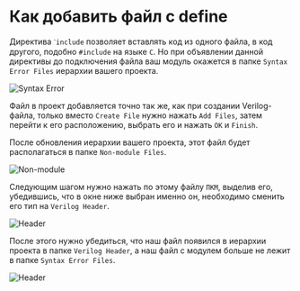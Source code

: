 # Как добавить файл с define

 Директива `ˋinclude` позволяет вставлять код из одного файла, в код другого, подобно `#include` на языке `C`. Но при объявлении данной директивы до подключения файла ваш модуль окажется в папке `Syntax Error Files` иерархии вашего проекта.

![Syntax Error](../../../technical/Labs/Pic/Verilog_Header1.png)

Файл в проект добавляется точно так же, как при создании Verilog-файла, только вместо `Create File` нужно нажать `Add Files`, затем перейти к его расположению, выбрать его и нажать `OK` и `Finish`.

После обновления иерархии вашего проекта, этот файл будет располагаться в папке `Non-module Files`.

![Non-module](../../../technical/Labs/Pic/Verilog_Header2.png)

Следующим шагом нужно нажать по этому файлу `ПКМ`, выделив его, убедившись, что в окне ниже выбран именно он, необходимо сменить его тип на `Verilog Header`.

![Header](../../../technical/Labs/Pic/Verilog_Header3.png)

После этого нужно убедиться, что наш файл появился в иерархии проекта в папке `Verilog Header`, а наш файл с модулем больше не лежит в папке `Syntax Error Files`.

![Header](../../../technical/Labs/Pic/Verilog_Header4.png)